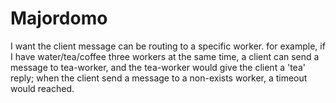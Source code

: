 # Majordomo

I want the client message can be routing to a specific worker. for example, if I have water/tea/coffee three workers at the same time, a client can send a message to tea-worker, and the tea-worker would give the client a 'tea' reply; when the client send a message to a non-exists worker, a timeout would reached.
